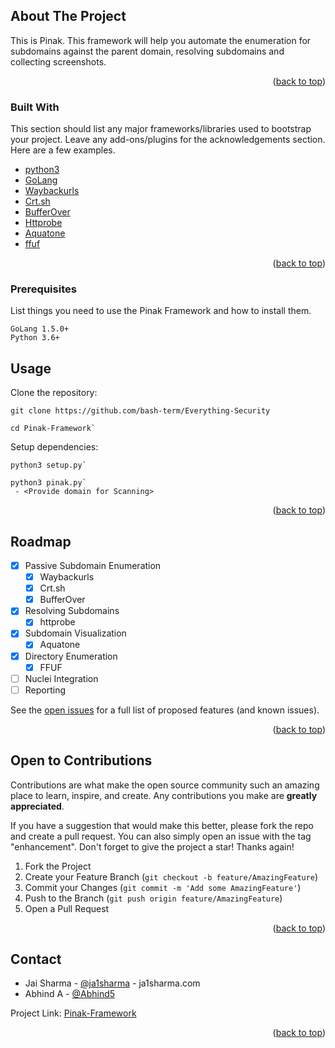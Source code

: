 <!-- ABOUT THE PROJECT -->
## About The Project
This is Pinak.
This framework will help you automate the enumeration for subdomains against the parent domain, resolving subdomains and collecting screenshots.

<p align="right">(<a href="#top">back to top</a>)</p>

### Built With
This section should list any major frameworks/libraries used to bootstrap your project. Leave any add-ons/plugins for the acknowledgements section. Here are a few examples.

* [python3](https://www.python.org/downloads/)
* [GoLang](https://golang.org/dl/)
* [Waybackurls](https://github.com/tomnomnom/waybackurls)
* [Crt.sh](https://crt.sh/)
* [BufferOver](https://dns.bufferover.run/)
* [Httprobe](https://github.com/tomnomnom/httprobe)
* [Aquatone](https://github.com/michenriksen/aquatone)
* [ffuf](https://github.com/ffuf/ffuf)
<p align="right">(<a href="#top">back to top</a>)</p>


### Prerequisites
List things you need to use the Pinak Framework and how to install them.
```
GoLang 1.5.0+
Python 3.6+
  ```

<!-- USAGE EXAMPLES -->
## Usage

Clone the repository:
```
git clone https://github.com/bash-term/Everything-Security
```
```
cd Pinak-Framework`
```
Setup dependencies:
```
python3 setup.py`
```
```
python3 pinak.py`
 - <Provide domain for Scanning>
```

<p align="right">(<a href="#top">back to top</a>)</p>

<!-- ROADMAP -->
## Roadmap

- [x] Passive Subdomain Enumeration
    - [x] Waybackurls
    - [x] Crt.sh
    - [x] BufferOver
- [x] Resolving Subdomains
    - [x] httprobe
- [x] Subdomain Visualization
    - [x] Aquatone
- [x] Directory Enumeration
    - [x] FFUF 
- [ ] Nuclei Integration
- [ ] Reporting

See the [open issues](https://github.com/bash-term/Everything-Security/issues) for a full list of proposed features (and known issues).

<p align="right">(<a href="#top">back to top</a>)</p>

<!-- CONTRIBUTING -->
## Open to Contributions

Contributions are what make the open source community such an amazing place to learn, inspire, and create. Any contributions you make are **greatly appreciated**.

If you have a suggestion that would make this better, please fork the repo and create a pull request. You can also simply open an issue with the tag "enhancement".
Don't forget to give the project a star! Thanks again!

1. Fork the Project
2. Create your Feature Branch (`git checkout -b feature/AmazingFeature`)
3. Commit your Changes (`git commit -m 'Add some AmazingFeature'`)
4. Push to the Branch (`git push origin feature/AmazingFeature`)
5. Open a Pull Request

<p align="right">(<a href="#top">back to top</a>)</p>


<!-- CONTACT -->
## Contact

- Jai Sharma - [@ja1sharma](https://twitter.com/ja1sharma) - ja1sharma.com
- Abhind A - [@Abhind5](https://twitter.com/Abhind5)

Project Link: [Pinak-Framework](https://github.com/bash-term/Everything-Security/tree/master/Pinak-Framework)

<p align="right">(<a href="#top">back to top</a>)</p>
